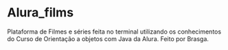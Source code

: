 # Alura_films

Plataforma de Filmes e séries feita no terminal utilizando os conhecimentos do Curso de Orientação a objetos com Java da Alura.
Feito por Brasga.
